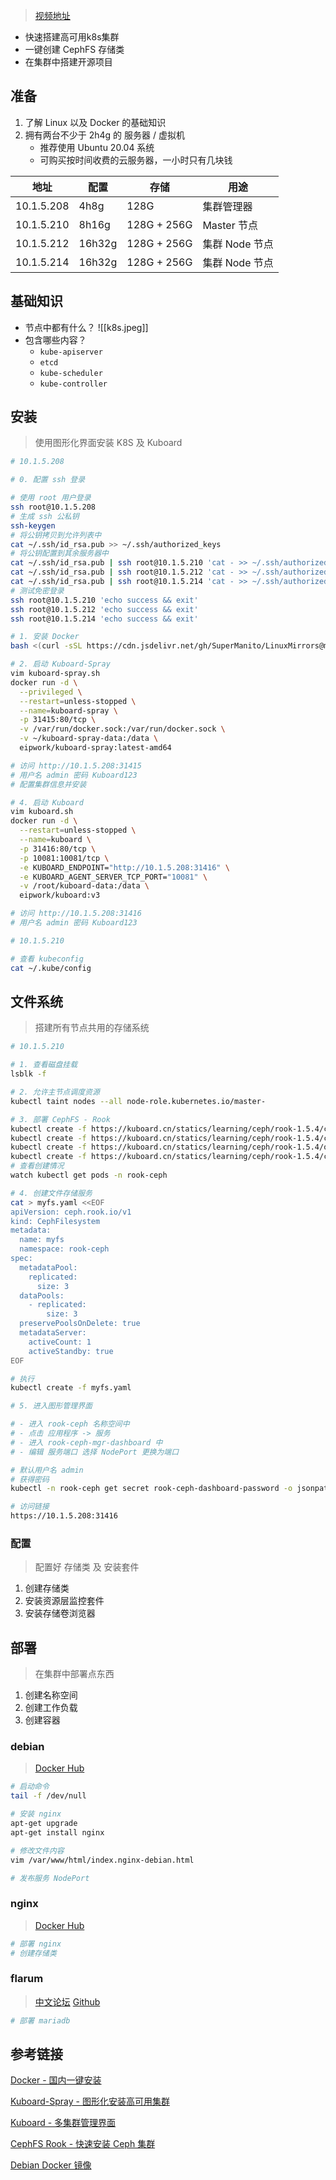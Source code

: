 > [视频地址](https://www.bilibili.com/video/BV1mB4y117Hq)

- 快速搭建高可用k8s集群
- 一键创建 CephFS 存储类
- 在集群中搭建开源项目

## 准备
1. 了解 Linux 以及 Docker 的基础知识
2. 拥有两台不少于 2h4g 的 服务器 / 虚拟机
	- 推荐使用 Ubuntu 20.04 系统
	- 可购买按时间收费的云服务器，一小时只有几块钱

| 地址       | 配置   | 存储        | 用途           |
| ---------- | ------ | ----------- | -------------- |
| 10.1.5.208 | 4h8g   | 128G        | 集群管理器     |
| 10.1.5.210 | 8h16g  | 128G + 256G | Master 节点    |
| 10.1.5.212 | 16h32g | 128G + 256G | 集群 Node 节点 |
| 10.1.5.214 | 16h32g | 128G + 256G | 集群 Node 节点 |
## 基础知识
- 节点中都有什么？
![[k8s.jpeg]]
- 包含哪些内容？
	- `kube-apiserver`
	- `etcd`
	- `kube-scheduler`
	- `kube-controller`

## 安装
> 使用图形化界面安装 K8S 及 Kuboard
```bash
# 10.1.5.208

# 0. 配置 ssh 登录

# 使用 root 用户登录
ssh root@10.1.5.208
# 生成 ssh 公私钥
ssh-keygen
# 将公钥拷贝到允许列表中
cat ~/.ssh/id_rsa.pub >> ~/.ssh/authorized_keys
# 将公钥配置到其余服务器中
cat ~/.ssh/id_rsa.pub | ssh root@10.1.5.210 'cat - >> ~/.ssh/authorized_keys'
cat ~/.ssh/id_rsa.pub | ssh root@10.1.5.212 'cat - >> ~/.ssh/authorized_keys'
cat ~/.ssh/id_rsa.pub | ssh root@10.1.5.214 'cat - >> ~/.ssh/authorized_keys'
# 测试免密登录
ssh root@10.1.5.210 'echo success && exit'
ssh root@10.1.5.212 'echo success && exit'
ssh root@10.1.5.214 'echo success && exit'

# 1. 安装 Docker
bash <(curl -sSL https://cdn.jsdelivr.net/gh/SuperManito/LinuxMirrors@main/DockerInstallation.sh)

# 2. 启动 Kuboard-Spray
vim kuboard-spray.sh
docker run -d \
  --privileged \
  --restart=unless-stopped \
  --name=kuboard-spray \
  -p 31415:80/tcp \
  -v /var/run/docker.sock:/var/run/docker.sock \
  -v ~/kuboard-spray-data:/data \
  eipwork/kuboard-spray:latest-amd64

# 访问 http://10.1.5.208:31415
# 用户名 admin 密码 Kuboard123
# 配置集群信息并安装

# 4. 启动 Kuboard
vim kuboard.sh
docker run -d \
  --restart=unless-stopped \
  --name=kuboard \
  -p 31416:80/tcp \
  -p 10081:10081/tcp \
  -e KUBOARD_ENDPOINT="http://10.1.5.208:31416" \
  -e KUBOARD_AGENT_SERVER_TCP_PORT="10081" \
  -v /root/kuboard-data:/data \
  eipwork/kuboard:v3

# 访问 http://10.1.5.208:31416
# 用户名 admin 密码 Kuboard123

# 10.1.5.210

# 查看 kubeconfig 
cat ~/.kube/config

```
## 文件系统
> 搭建所有节点共用的存储系统
```bash
# 10.1.5.210

# 1. 查看磁盘挂载
lsblk -f

# 2. 允许主节点调度资源
kubectl taint nodes --all node-role.kubernetes.io/master-

# 3. 部署 CephFS - Rook
kubectl create -f https://kuboard.cn/statics/learning/ceph/rook-1.5.4/crds.yaml
kubectl create -f https://kuboard.cn/statics/learning/ceph/rook-1.5.4/common.yaml
kubectl create -f https://kuboard.cn/statics/learning/ceph/rook-1.5.4/operator.yaml
kubectl create -f https://kuboard.cn/statics/learning/ceph/rook-1.5.4/cluster.yaml
# 查看创建情况
watch kubectl get pods -n rook-ceph

# 4. 创建文件存储服务
cat > myfs.yaml <<EOF
apiVersion: ceph.rook.io/v1
kind: CephFilesystem
metadata:
  name: myfs
  namespace: rook-ceph
spec:
  metadataPool:
    replicated:
      size: 3
  dataPools:
    - replicated:
        size: 3
  preservePoolsOnDelete: true
  metadataServer:
    activeCount: 1
    activeStandby: true
EOF

# 执行
kubectl create -f myfs.yaml

# 5. 进入图形管理界面

# - 进入 rook-ceph 名称空间中
# - 点击 应用程序 -> 服务
# - 进入 rook-ceph-mgr-dashboard 中
# - 编辑 服务端口 选择 NodePort 更换为端口

# 默认用户名 admin
# 获得密码
kubectl -n rook-ceph get secret rook-ceph-dashboard-password -o jsonpath="{['data']['password']}"|base64 --decode && echo

# 访问链接
https://10.1.5.208:31416
```
### 配置
> 配置好 存储类 及 安装套件
1. 创建存储类
2. 安装资源层监控套件
3. 安装存储卷浏览器

## 部署
> 在集群中部署点东西

1. 创建名称空间
2. 创建工作负载
3. 创建容器

### debian
>[Docker Hub](https://hub.docker.com/_/debian)

```bash
# 启动命令
tail -f /dev/null

# 安装 nginx
apt-get upgrade
apt-get install nginx

# 修改文件内容
vim /var/www/html/index.nginx-debian.html

# 发布服务 NodePort
```

### nginx
> [Docker Hub](https://hub.docker.com/_/nginx)

```bash
# 部署 nginx
# 创建存储类
```

### flarum
> [中文论坛](https://discuss.flarum.org.cn)
> [Github](https://github.com/mondediefr/docker-flarum)

```bash
# 部署 mariadb
```


## 参考链接

[Docker - 国内一键安装](https://gitee.com/SuperManito/LinuxMirrors/)

[Kuboard-Spray - 图形化安装高可用集群](https://kuboard.cn/install/install-k8s.html)

[Kuboard - 多集群管理界面](https://kuboard.cn/install/v3/install-built-in.html)

[CephFS Rook - 快速安装 Ceph 集群](https://kuboard.cn/learning/k8s-intermediate/persistent/ceph/rook-config.html)

[Debian Docker 镜像](https://hub.docker.com/_/debian)

